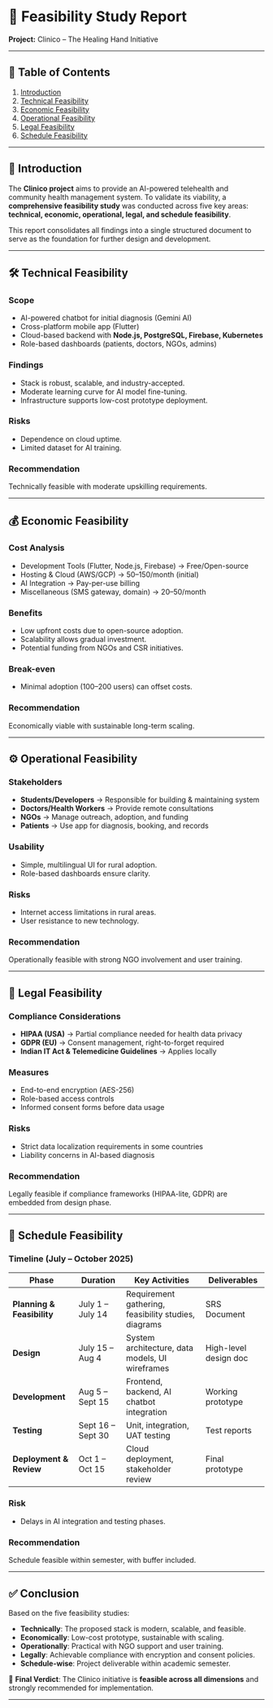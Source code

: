 # 📑 Feasibility Study Report  
**Project:** Clinico – The Healing Hand Initiative  

---

## 📌 Table of Contents
1. [Introduction](#introduction)
2. [Technical Feasibility](./technical-Feasibility.md)
3. [Economic Feasibility](./economic-feasibility.md)
4. [Operational Feasibility](./operational-feasibility.md)
5. [Legal Feasibility](./legal-feasibility.md)
6. [Schedule Feasibility](./schedule-feasibility.md) 

---

## 📖 Introduction  
The **Clinico project** aims to provide an AI-powered telehealth and community health management system. To validate its viability, a **comprehensive feasibility study** was conducted across five key areas: **technical, economic, operational, legal, and schedule feasibility**.  

This report consolidates all findings into a single structured document to serve as the foundation for further design and development.  

---

## 🛠 Technical Feasibility  

### Scope  
- AI-powered chatbot for initial diagnosis (Gemini AI)  
- Cross-platform mobile app (Flutter)  
- Cloud-based backend with **Node.js, PostgreSQL, Firebase, Kubernetes**  
- Role-based dashboards (patients, doctors, NGOs, admins)  

### Findings  
- Stack is robust, scalable, and industry-accepted.  
- Moderate learning curve for AI model fine-tuning.  
- Infrastructure supports low-cost prototype deployment.  

### Risks  
- Dependence on cloud uptime.  
- Limited dataset for AI training.  

### Recommendation  
Technically feasible with moderate upskilling requirements.  

---

## 💰 Economic Feasibility  

### Cost Analysis  
- Development Tools (Flutter, Node.js, Firebase) → Free/Open-source  
- Hosting & Cloud (AWS/GCP) → $50–$150/month (initial)  
- AI Integration → Pay-per-use billing  
- Miscellaneous (SMS gateway, domain) → $20–$50/month  

### Benefits  
- Low upfront costs due to open-source adoption.  
- Scalability allows gradual investment.  
- Potential funding from NGOs and CSR initiatives.  

### Break-even  
- Minimal adoption (100–200 users) can offset costs.  

### Recommendation  
Economically viable with sustainable long-term scaling.  

---

## ⚙️ Operational Feasibility  

### Stakeholders  
- **Students/Developers** → Responsible for building & maintaining system  
- **Doctors/Health Workers** → Provide remote consultations  
- **NGOs** → Manage outreach, adoption, and funding  
- **Patients** → Use app for diagnosis, booking, and records  

### Usability  
- Simple, multilingual UI for rural adoption.  
- Role-based dashboards ensure clarity.  

### Risks  
- Internet access limitations in rural areas.  
- User resistance to new technology.  

### Recommendation  
Operationally feasible with strong NGO involvement and user training.  

---

## 📜 Legal Feasibility  

### Compliance Considerations  
- **HIPAA (USA)** → Partial compliance needed for health data privacy  
- **GDPR (EU)** → Consent management, right-to-forget required  
- **Indian IT Act & Telemedicine Guidelines** → Applies locally  

### Measures  
- End-to-end encryption (AES-256)  
- Role-based access controls  
- Informed consent forms before data usage  

### Risks  
- Strict data localization requirements in some countries  
- Liability concerns in AI-based diagnosis  

### Recommendation  
Legally feasible if compliance frameworks (HIPAA-lite, GDPR) are embedded from design phase.  

---

## 📅 Schedule Feasibility  

### Timeline (July – October 2025)  

| Phase | Duration | Key Activities | Deliverables |
|-------|----------|----------------|--------------|
| **Planning & Feasibility** | July 1 – July 14 | Requirement gathering, feasibility studies, diagrams | SRS Document |
| **Design** | July 15 – Aug 4 | System architecture, data models, UI wireframes | High-level design doc |
| **Development** | Aug 5 – Sept 15 | Frontend, backend, AI chatbot integration | Working prototype |
| **Testing** | Sept 16 – Sept 30 | Unit, integration, UAT testing | Test reports |
| **Deployment & Review** | Oct 1 – Oct 15 | Cloud deployment, stakeholder review | Final prototype |

### Risk  
- Delays in AI integration and testing phases.  

### Recommendation  
Schedule feasible within semester, with buffer included.  

---

## ✅ Conclusion  
Based on the five feasibility studies:  

- **Technically**: The proposed stack is modern, scalable, and feasible.  
- **Economically**: Low-cost prototype, sustainable with scaling.  
- **Operationally**: Practical with NGO support and user training.  
- **Legally**: Achievable compliance with encryption and consent policies.  
- **Schedule-wise**: Project deliverable within academic semester.  

📌 **Final Verdict**: The Clinico initiative is **feasible across all dimensions** and strongly recommended for implementation.  

---

